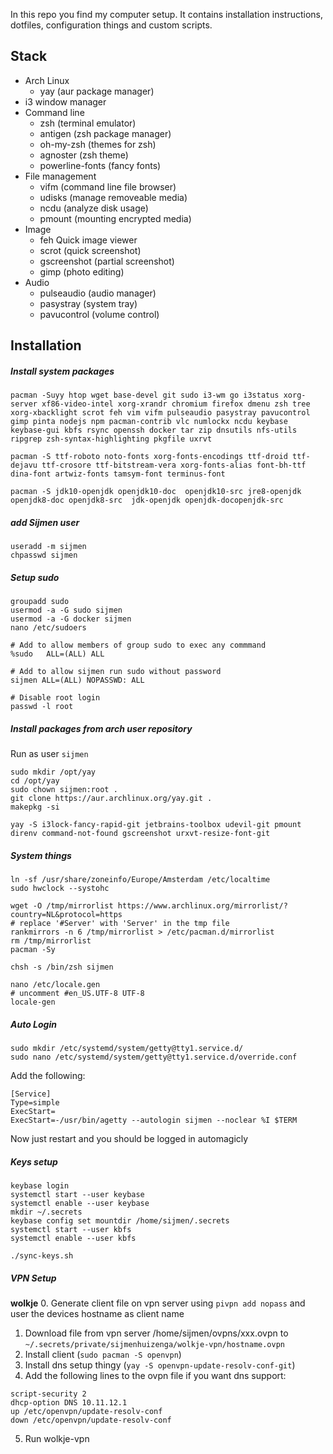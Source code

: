 
In this repo you find my computer setup. It contains installation instructions, dotfiles, configuration things and custom scripts.

## Stack 
* Arch Linux
  * yay (aur package manager)
* i3 window manager
* Command line
  * zsh (terminal emulator)
  * antigen (zsh package manager)
  * oh-my-zsh (themes for zsh)
  * agnoster (zsh theme)
  * powerline-fonts (fancy fonts)
* File management
  * vifm (command line file browser)
  * udisks (manage removeable media)
  * ncdu (analyze disk usage)
  * pmount (mounting encrypted media)
* Image
  * feh Quick image viewer
  * scrot (quick screenshot)
  * gscreenshot (partial screenshot) 
  * gimp (photo editing)
* Audio
  * pulseaudio (audio manager)
  * pasystray (system tray)
  * pavucontrol (volume control)

## Installation

##### Install system packages
```
pacman -Suyy htop wget base-devel git sudo i3-wm go i3status xorg-server xf86-video-intel xorg-xrandr chromium firefox dmenu zsh tree xorg-xbacklight scrot feh vim vifm pulseaudio pasystray pavucontrol gimp pinta nodejs npm pacman-contrib vlc numlockx ncdu keybase keybase-gui kbfs rsync openssh docker tar zip dnsutils nfs-utils ripgrep zsh-syntax-highlighting pkgfile uxrvt
```

```
pacman -S ttf-roboto noto-fonts xorg-fonts-encodings ttf-droid ttf-dejavu ttf-crosore ttf-bitstream-vera xorg-fonts-alias font-bh-ttf dina-font artwiz-fonts tamsym-font terminus-font
```

```
pacman -S jdk10-openjdk openjdk10-doc  openjdk10-src jre8-openjdk openjdk8-doc openjdk8-src  jdk-openjdk openjdk-docopenjdk-src
```

##### add Sijmen user
```
useradd -m sijmen
chpasswd sijmen
```

##### Setup sudo 
```
groupadd sudo
usermod -a -G sudo sijmen
usermod -a -G docker sijmen
nano /etc/sudoers

# Add to allow members of group sudo to exec any commmand
%sudo   ALL=(ALL) ALL

# Add to allow sijmen run sudo without password
sijmen ALL=(ALL) NOPASSWD: ALL

# Disable root login
passwd -l root
```

##### Install packages from arch user repository
Run as user `sijmen`
```
sudo mkdir /opt/yay
cd /opt/yay
sudo chown sijmen:root .
git clone https://aur.archlinux.org/yay.git .
makepkg -si

yay -S i3lock-fancy-rapid-git jetbrains-toolbox udevil-git pmount direnv command-not-found gscreenshot urxvt-resize-font-git
```

##### System things
```
ln -sf /usr/share/zoneinfo/Europe/Amsterdam /etc/localtime
sudo hwclock --systohc

wget -O /tmp/mirrorlist https://www.archlinux.org/mirrorlist/?country=NL&protocol=https
# replace '#Server' with 'Server' in the tmp file
rankmirrors -n 6 /tmp/mirrorlist > /etc/pacman.d/mirrorlist
rm /tmp/mirrorlist
pacman -Sy

chsh -s /bin/zsh sijmen

nano /etc/locale.gen
# uncomment #en_US.UTF-8 UTF-8
locale-gen
```

##### Auto Login
```
sudo mkdir /etc/systemd/system/getty@tty1.service.d/
sudo nano /etc/systemd/system/getty@tty1.service.d/override.conf
```
Add the following:
```
[Service]
Type=simple
ExecStart=
ExecStart=-/usr/bin/agetty --autologin sijmen --noclear %I $TERM
```
Now just restart and you should be logged in automagicly

##### Keys setup
```
keybase login
systemctl start --user keybase
systemctl enable --user keybase
mkdir ~/.secrets
keybase config set mountdir /home/sijmen/.secrets
systemctl start --user kbfs
systemctl enable --user kbfs

./sync-keys.sh
```

##### VPN Setup

**wolkje** 
0. Generate client file on vpn server using `pivpn add nopass` and user the devices hostname as client name
1. Download file from vpn server /home/sijmen/ovpns/xxx.ovpn to `~/.secrets/private/sijmenhuizenga/wolkje-vpn/hostname.ovpn`
2. Install client (`sudo pacman -S openvpn`)
3. Install dns setup thingy (`yay -S openvpn-update-resolv-conf-git`)
4. Add the following lines to the ovpn file if you want dns support:
````
script-security 2
dhcp-option DNS 10.11.12.1
up /etc/openvpn/update-resolv-conf
down /etc/openvpn/update-resolv-conf
````
5. Run wolkje-vpn
